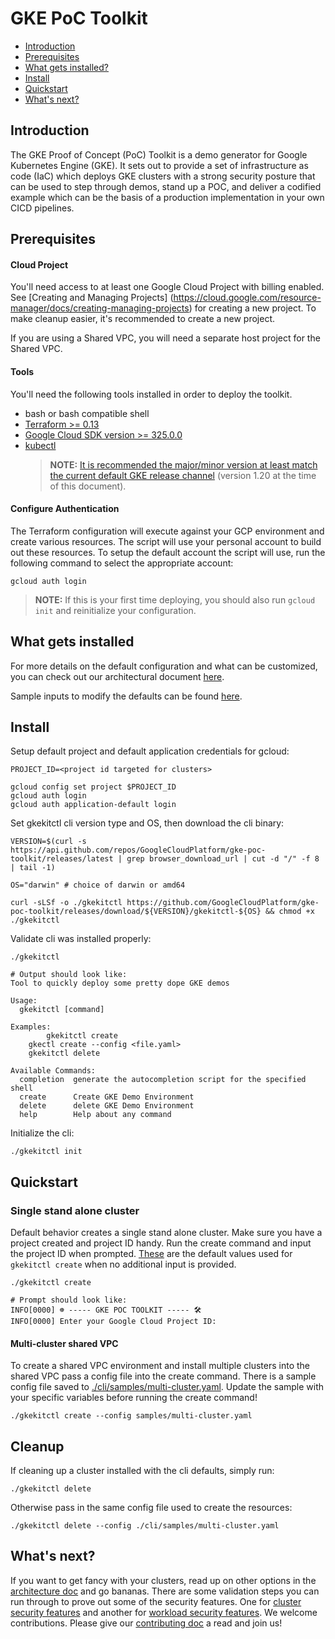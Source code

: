 # GKE PoC Toolkit

* [Introduction](#introduction)
* [Prerequisites](#prerequisites)
* [What gets installed?](#what-gets-installed)
* [Install](#install)
* [Quickstart](#quickstart)
* [What's next?](#what's-next)

## Introduction

The GKE Proof of Concept (PoC) Toolkit is a demo generator for Google Kubernetes Engine (GKE). It sets out to provide a set of infrastructure as code (IaC) which deploys GKE clusters with a strong security posture that can be used to step through demos, stand up a POC, and deliver a codified example which can be the basis of a production implementation in your own CICD pipelines.

## Prerequisites

#### Cloud Project

You'll need access to at least one Google Cloud Project with billing enabled. See [Creating and Managing Projects]
(https://cloud.google.com/resource-manager/docs/creating-managing-projects) for creating a new project. To make cleanup easier, it's recommended to create a new project. 

If you are using a Shared VPC, you will need a separate host project for the Shared VPC. 

#### Tools  

You'll need the following tools installed in order to deploy the toolkit. 
* bash or bash compatible shell
* [Terraform >= 0.13](https://www.terraform.io/downloads.html)
* [Google Cloud SDK version >= 325.0.0](https://cloud.google.com/sdk/docs/downloads-versioned-archives)
* [kubectl](https://kubernetes.io/docs/tasks/tools/)
  >**NOTE:** [It is recommended the major/minor version at least match the current default GKE release channel](https://cloud.google.com/kubernetes-engine/docs/release-notes#current_versions) (version 1.20 at the time of this document).

#### Configure Authentication

The Terraform configuration will execute against your GCP environment and create various resources.  The script will use your personal account to build out these resources.  To setup the default account the script will use, run the following command to select the appropriate account:

`gcloud auth login`

>**NOTE:** If this is your first time deploying, you should also run `gcloud init` and reinitialize your configuration. 

## What gets installed

For more details on the default configuration and what can be customized, you can check out our architectural document [here](docs/architecture.md). 

Sample inputs to modify the defaults can be found [here](cli/samples/). 

## Install

Setup default project and default application credentials for gcloud:

```shell
PROJECT_ID=<project id targeted for clusters>
```
```shell
gcloud config set project $PROJECT_ID
gcloud auth login
gcloud auth application-default login
```

Set gkekitctl cli version type and OS, then download the cli binary:

```shell
VERSION=$(curl -s https://api.github.com/repos/GoogleCloudPlatform/gke-poc-toolkit/releases/latest | grep browser_download_url | cut -d "/" -f 8 | tail -1)

OS="darwin" # choice of darwin or amd64 

curl -sLSf -o ./gkekitctl https://github.com/GoogleCloudPlatform/gke-poc-toolkit/releases/download/${VERSION}/gkekitctl-${OS} && chmod +x ./gkekitctl
```

Validate cli was installed properly:
```shell
./gkekitctl
```

```shell
# Output should look like:
Tool to quickly deploy some pretty dope GKE demos

Usage:
  gkekitctl [command]

Examples:
        gkekitctl create
	gkectl create --config <file.yaml>
	gkekitctl delete

Available Commands:
  completion  generate the autocompletion script for the specified shell
  create      Create GKE Demo Environment
  delete      delete GKE Demo Environment
  help        Help about any command
```

Initialize the cli:
```shell
./gkekitctl init
```


## Quickstart

### Single stand alone cluster

Default behavior creates a single stand alone cluster. Make sure you have a project created and project ID handy. Run the create command and input the project ID when prompted. [These](cli/samples/default-config.yaml) are the default values used for `gkekitctl create` when no additional input is provided.

```shell
./gkekitctl create
```
```shell
# Prompt should look like:
INFO[0000] ☸️ ----- GKE POC TOOLKIT ----- 🛠
INFO[0000] Enter your Google Cloud Project ID:
```

#### Multi-cluster shared VPC

To create a shared VPC environment and install multiple clusters into the shared VPC pass a config file into the create command. 
There is a sample config file saved to [./cli/samples/multi-cluster.yaml](cli/samples/multi-cluster.yaml). Update the sample with your specific variables before running the create command!

```
./gkekitctl create --config samples/multi-cluster.yaml
```

## Cleanup

If cleaning up a cluster installed with the cli defaults, simply run:

```shell
./gkekitctl delete
```

Otherwise pass in the same config file used to create the resources:

```shell
./gkekitctl delete --config ./cli/samples/multi-cluster.yaml
```

## What's next?
If you want to get fancy with your clusters, read up on other options in the [architecture doc](docs/architecture.md) and go bananas. There are some validation steps you can run through to prove out some of the security features. One for [cluster security features](docs/cluster-security-validation.md) and another for [workload security features](docs/workload-security-validation.md). We welcome contributions. Please give our [contributing doc](CONTRIBUTING.md) a read and join us!
